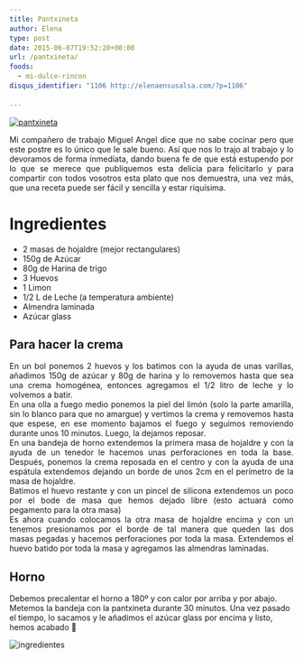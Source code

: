 ```yaml
---
title: Pantxineta
author: Elena
type: post
date: 2015-06-07T19:52:20+00:00
url: /pantxineta/
foods:
  - mi-dulce-rincon
disqus_identifier: "1106 http://elenaensusalsa.com/?p=1106"

---
```

[<img class="  wp-image-1108 alignnone" src="/2018/03/IMG_6778.jpg" alt="pantxineta" width="505" height="379" srcset="/2018/03/IMG_6778.jpg 640w, /2018/03/IMG_6778-300x225.jpg 300w" sizes="(max-width: 505px) 100vw, 505px" />][1]

<p style="text-align: justify;">
  Mi compañero de trabajo Miguel Angel dice que no sabe cocinar pero que este postre es lo único que le sale bueno. Así que nos lo trajo al trabajo y lo devoramos de forma inmediata, dando buena fe de que está estupendo por lo que se merece que publiquemos esta delicia para felicitarlo y para compartir con todos vosotros esta plato que nos demuestra, una vez más, que una receta puede ser fácil y sencilla y estar riquísima.
</p>

# Ingredientes

  * 2 masas de hojaldre (mejor rectangulares)
  * 150g de Azúcar
  * 80g de Harina de trigo
  * 3 Huevos
  * 1 Limon
  * 1/2 L de Leche (a temperatura ambiente)
  * Almendra laminada
  * Azúcar glass

## Para hacer la crema

<div style="text-align: justify;">
  En un bol ponemos 2 huevos y los batimos con la ayuda de unas varillas, añadimos 150g de azúcar y 80g de harina y lo removemos hasta que sea una crema homogénea, entonces agregamos el 1/2 litro de leche y lo volvemos a batir.
</div>

<div style="text-align: justify;">
</div>

<div style="text-align: justify;">
  En una olla a fuego medio ponemos la piel del limón (solo la parte amarilla, sin lo blanco para que no amargue) y vertimos la crema y removemos hasta que espese, en ese momento bajamos el fuego y seguimos removiendo durante unos 10 minutos. Luego, la dejamos reposar.
</div>

<div style="text-align: justify;">
</div>

<div style="text-align: justify;">
  En una bandeja de horno extendemos la primera masa de hojaldre y con la ayuda de un tenedor le hacemos unas perforaciones en toda la base. Después, ponemos la crema reposada en el centro y con la ayuda de una espátula extendemos dejando un borde de unos 2cm en el perímetro de la masa de hojaldre.
</div>

<div style="text-align: justify;">
  Batimos el huevo restante y con un pincel de silicona extendemos un poco por el bode de masa que hemos dejado libre (esto actuará como pegamento para la otra masa)
</div>

<div style="text-align: justify;">
  Es ahora cuando colocamos la otra masa de hojaldre encima y con un tenemos presionamos por el borde de tal manera que queden las dos masas pegadas y hacemos perforaciones por toda la masa. Extendemos el huevo batido por toda la masa y agregamos las almendras laminadas.
</div>

<div>
</div>

## Horno

Debemos precalentar el horno a 180º y con calor por arriba y por abajo. Metemos la bandeja con la pantxineta durante 30 minutos. Una vez pasado el tiempo, lo sacamos y le añadimos el azúcar glass por encima y listo, hemos acabado 🙂

<div>
</div>

<div>
  <img class="  wp-image-1107 alignnone" src="/2018/03/ingredientes.jpg" alt="ingredientes" width="501" height="376" srcset="/2018/03/ingredientes.jpg 1280w, /2018/03/ingredientes-300x225.jpg 300w, /2018/03/ingredientes-1024x768.jpg 1024w" sizes="(max-width: 501px) 100vw, 501px" />
</div>

 [1]: /2018/03/IMG_6778.jpg
